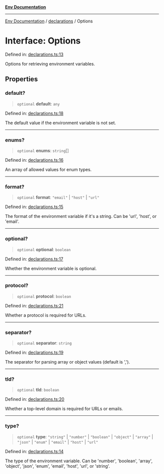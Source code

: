 [**Env Documentation**](../../README.md)

***

[Env Documentation](../../README.md) / [declarations](../README.md) / Options

# Interface: Options

Defined in: [declarations.ts:13](https://github.com/stonemjs/env/blob/48871436343ec344452325bad1e21ee9c466e315/src/declarations.ts#L13)

Options for retrieving environment variables.

## Properties

### default?

> `optional` **default**: `any`

Defined in: [declarations.ts:18](https://github.com/stonemjs/env/blob/48871436343ec344452325bad1e21ee9c466e315/src/declarations.ts#L18)

The default value if the environment variable is not set.

***

### enums?

> `optional` **enums**: `string`[]

Defined in: [declarations.ts:16](https://github.com/stonemjs/env/blob/48871436343ec344452325bad1e21ee9c466e315/src/declarations.ts#L16)

An array of allowed values for enum types.

***

### format?

> `optional` **format**: `"email"` \| `"host"` \| `"url"`

Defined in: [declarations.ts:15](https://github.com/stonemjs/env/blob/48871436343ec344452325bad1e21ee9c466e315/src/declarations.ts#L15)

The format of the environment variable if it's a string. Can be 'url', 'host', or 'email'.

***

### optional?

> `optional` **optional**: `boolean`

Defined in: [declarations.ts:17](https://github.com/stonemjs/env/blob/48871436343ec344452325bad1e21ee9c466e315/src/declarations.ts#L17)

Whether the environment variable is optional.

***

### protocol?

> `optional` **protocol**: `boolean`

Defined in: [declarations.ts:21](https://github.com/stonemjs/env/blob/48871436343ec344452325bad1e21ee9c466e315/src/declarations.ts#L21)

Whether a protocol is required for URLs.

***

### separator?

> `optional` **separator**: `string`

Defined in: [declarations.ts:19](https://github.com/stonemjs/env/blob/48871436343ec344452325bad1e21ee9c466e315/src/declarations.ts#L19)

The separator for parsing array or object values (default is ',').

***

### tld?

> `optional` **tld**: `boolean`

Defined in: [declarations.ts:20](https://github.com/stonemjs/env/blob/48871436343ec344452325bad1e21ee9c466e315/src/declarations.ts#L20)

Whether a top-level domain is required for URLs or emails.

***

### type?

> `optional` **type**: `"string"` \| `"number"` \| `"boolean"` \| `"object"` \| `"array"` \| `"json"` \| `"enum"` \| `"email"` \| `"host"` \| `"url"`

Defined in: [declarations.ts:14](https://github.com/stonemjs/env/blob/48871436343ec344452325bad1e21ee9c466e315/src/declarations.ts#L14)

The type of the environment variable. Can be 'number', 'boolean', 'array', 'object', 'json', 'enum', 'email', 'host', 'url', or 'string'.
